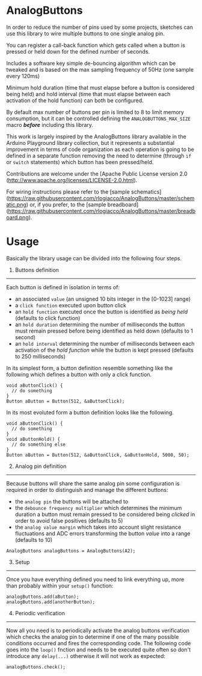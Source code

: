 AnalogButtons
=============

In order to reduce the number of pins used by some projects, sketches can use this library to wire multiple buttons to one single analog pin.

You can register a call-back function which gets called when a button is pressed or held down for the defined number of seconds.

Includes a software key simple de-bouncing algorithm which can be tweaked and is based on the max sampling frequency of 50Hz (one sample every 120ms)
 
Minimum hold duration (time that must elapse before a button is considered being held) and hold interval (time that must elapse between each activation of the hold function) can both be configured.

By default max number of buttons per pin is limited to 8 to limit memory consumption, but it can be controlled defining the `ANALOGBUTTONS_MAX_SIZE` macro ***before*** including this library.

This work is largely inspired by the AnalogButtons library available in the Arduino Playground library collection, but it represents a substantial improvement in terms of code organization as each operation is going to be defined in a separate function removing the need to determine (through `if` or `switch` statements) which button has been pressed/held.

Contributions are welcome under the [Apache Public License version 2.0 (http://www.apache.org/licenses/LICENSE-2.0.html).

For wiring instructions please refer to the [sample schematics] (https://raw.githubusercontent.com/rlogiacco/AnalogButtons/master/schematic.png) or, if you prefer, to the [sample breadboard] (https://raw.githubusercontent.com/rlogiacco/AnalogButtons/master/breadboard.png).


Usage
============

Basically the library usage can be divided into the following four steps. 

1. Buttons definition
---------------------

Each button is defined in isolation in terms of:

* an associated `value` (an unsigned 10 bits integer in the [0-1023] range)
* a `click function` executed upon button click
* an `hold function` executed once the button is identified as *being held* (defaults to click function)
* an `hold duration` determining the number of milliseconds the button must remain pressed before being identified as held down (defaults to 1 second)
* an `hold interval` determining the number of milliseconds between each activation of the *hold function* while the button is kept pressed (defaults to 250 milliseconds)

In its simplest form, a button definition resemble something like the following which defines a button with only a click function.

```
void aButtonClick() {
  // do something
}
Button aButton = Button(512, &aButtonClick);
```

In its most evoluted form a button definition looks like the following.


```
void aButtonClick() {
  // do something
}
void aButtonHold() {
  // do something else
}
Button aButton = Button(512, &aButtonClick, &aButtonHold, 5000, 50);
```


2. Analog pin definition
------------------------

Because buttons will share the same analog pin some configuration is required in order to distinguish and manage the different buttons:

* the `analog pin` the buttons will be attached to
* the `debounce frequency multiplier` which determines the minimum duration a button must remain pressed to be considered being *clicked* in order to avoid false positives (defaults to 5)
* the `analog value margin` which takes into account slight resistance fluctuations and ADC errors transforming the button *value* into a range (defaults to 10)

```
AnalogButtons analogButtons = AnalogButtons(A2);
```

3. Setup
------------------------

Once you have everything defined you need to link everything up, more than probably within your `setup()` function:

```
analogButtons.add(aButton);
analogButtons.add(anotherButton);
```


4. Periodic verification
------------------------

Now all you need is to periodically activate the analog buttons verification which checks the analog pin to determine if one of the many possible conditions occurred and fires the corresponding code. The following code goes into the `loop()` fnction and needs to be executed quite often so don't introduce any `delay(...)` otherwise it will not work as expected: 

```
analogButtons.check();
```

